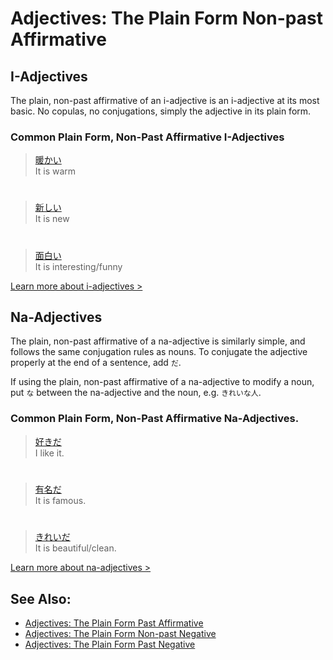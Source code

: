 # Adjectives: The Plain Form Non-past Affirmative

## I-Adjectives
The plain, non-past affirmative of an i-adjective is an i-adjective at its most basic. No copulas, no conjugations, simply the adjective in its plain form. 

### Common Plain Form, Non-Past Affirmative I-Adjectives

> [暖かい]()  
> It is warm

#

> [新しい]()  
> It is new

#

> [面白い]()  
> It is interesting/funny

[Learn more about i-adjectives >](i-adjectives.md)

## Na-Adjectives
The plain, non-past affirmative of a na-adjective is similarly simple, and follows the same conjugation rules as nouns. To conjugate the adjective properly at the end of a sentence, add `だ`. 

If using the plain, non-past affirmative of a na-adjective to modify a noun, put `な` between the na-adjective and the noun, e.g. `きれいな人`.

### Common Plain Form, Non-Past Affirmative Na-Adjectives.

> [好きだ]()  
> I like it.

#

> [有名だ]()   
> It is famous.

#

> [きれいだ]()  
> It is beautiful/clean.

[Learn more about na-adjectives >](adjective-naform.md)

## See Also:
* [Adjectives: The Plain Form Past Affirmative](adjective-informalpastaffirmative.md)
* [Adjectives: The Plain Form Non-past Negative](adjective-informalpresentnegative.md)
* [Adjectives: The Plain Form Past Negative](adjective-informalpastnegative.md)

